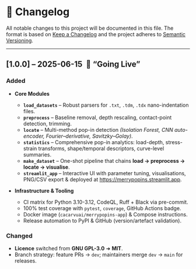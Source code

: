 # :bookmark_tabs: Changelog

All notable changes to this project will be documented in this file.
The format is based on [Keep a Changelog](https://keepachangelog.com/en/1.1.0/) and the project adheres to [Semantic Versioning](https://semver.org/).

---

## [1.0.0] – 2025-06-15 &nbsp;:tada: **“Going Live”**

### Added
- **Core Modules**
  - **`load_datasets`** – Robust parsers for `.txt`, `.tdm`, `.tdx` nano-indentation files.
  - **`preprocess`** – Baseline removal, depth rescaling, contact-point detection, trimming.
  - **`locate`** – Multi-method pop-in detection
    *(Isolation Forest, CNN auto-encoder, Fourier–derivative, Savitzky–Golay)*.
  - **`statistics`** – Comprehensive pop-in analytics:
    load-depth, stress-strain transforms, shape/temporal descriptors, curve-level summaries.
  - **`make_dataset`** – One-shot pipeline that chains **load → preprocess → locate → visualise**.
  - **`streamlit_app`** – Interactive UI with parameter tuning, visualisations, PNG/CSV export & deployed at <https://merrypopins.streamlit.app>.

- **Infrastructure & Tooling**
  - CI matrix for Python 3.10-3.12, CodeQL, Ruff + Black via pre-commit.
  - 100% test coverage with `pytest`, `coverage`, GitHub Actions badge.
  - Docker image (`cacarvuai/merrypopins-app`) & Compose instructions.
  - Release automation to PyPI & GitHub (version/artefact validation).

### Changed
- **Licence** switched from **GNU GPL-3.0** ➜ **MIT**.
- Branch strategy: feature PRs → `dev`; maintainers merge `dev` → `main` for releases.

